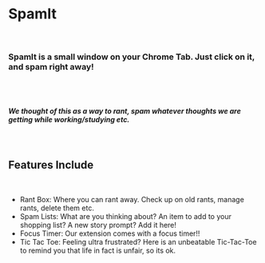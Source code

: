 <h1> SpamIt </h1> 
<br />
<h3>SpamIt is a small window on your Chrome Tab. Just click on it, and spam right away! </h3> 
<br />
<br />
<h5>We thought of this as a way to rant, spam whatever thoughts we are getting while working/studying etc. </h5> 
<br />
<h2>Features Include</h2>
<br />
<ul>
  <li>Rant Box: Where you can rant away. Check up on old rants, manage rants, delete them etc.</li>
  <li>Spam Lists: What are you thinking about? An item to add to your shopping list? A new story prompt? Add it here!</li>
  <li>Focus Timer: Our extension comes with a focus timer!!</li>
  <li>Tic Tac Toe: Feeling ultra frustrated? Here is an unbeatable Tic-Tac-Toe to remind you that life in fact is unfair, so its ok.</li>
</ul>
<br />
<br />
<br />
<br />
